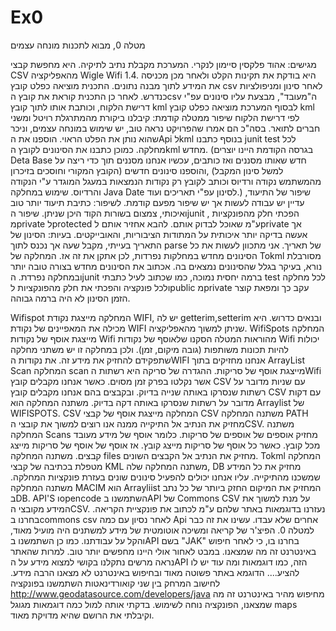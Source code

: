 # Ex0
מטלה 0, מבוא לתכנות מונחה עצמים

מגישים: אהוד פלקסין סיימון לנקרי.
המערכת מקבלת נתיב לתיקיה.
היא מחפשת קבצי CSV מהאפליקציה Wigle Wifi 1.4. 
היא בודקת את תקינות הקלט ולאחר מכן מכניסה את המידע לתוך מבנה נתונים.
התכנית מוציאה כפלט קובץ csv  לאחר סינון ומניפולציות כנדרש.
לאחר כן התכנית קוראת את קובץ הcsv  ה"מעובד", מבצעת עליו סינונים עפ"י דרישת הלקוח,
וכותבת אותו לתוך קובץ kml
לבסוף המערכת מוציאה כפלט קובץ kml  לפי דרישת הלקוח
שיפור ממטלה קודמת:
קיבלנו ביקורת מהמתרגלת רויטל ומשני חברים לתואר.
בסה"כ הם אמרו שהפרויקט נראה טוב, יש שימוש במונחה עצמים, וניכר שהוא נותן את הפלט הראוי.
הוספנו את הApi  לkml  בנוסף כתבנו junit test  לכל מחלקה.
כמוכן כתבנו את הסינונים לקובץ הkml  מחדש. 
(בגרסה הקודמת היינו יוצרים Deta Base  חדש שאותו מסננים ואז כותבים, עכשיו אנחנו מסננים תוך כדי ריצה על הקובץ המקורי וחוסכים בזיכרון)
והוספנו סינונים חדשים, (למשל סינון המקבל מהמשתמש נקודה ורדיוס וכותב לקובץ רק נקודות הנמצאות במעגל המוגדר ע"י הנקודה והרדיוס. שימוש במחלקה Java Date  לסינון עפ"י תאריכים ועוד.)
שיפור של התיעוד, עדיין יש עבודה לעשות אך יש שיפור מפעם קודמת.
לשיפור:
כתיבת תיעוד יותר טוב ואיכותי, צמצום בשורות הקוד היכן שניתן.
שיפור הjunit , הפכתי חלק מהפונקציות מprivate  לprotected  ע"מ שאוכל לבדוק אותם.
להבא אחזיר אותם לprivate  אך אעשה בדיקה יותר איכותית על המתודות הציבוריות, והאובייקטים.
בעיות: הסינון של התאריך בעייתי, מקבל שעה אך נכנס לתוך parse  של תאריך. אני מתכוון לעשות את כל הסינונים מחדש במחלקות נפרדות, לכן אתקן את זה אז.
המחלקה של Tokml  מסורבלת נורא, בעיקר בגלל שהסינונים נמצאים בה. אכתוב את הסינונים מחדש בצורה טובה יותר ובמחלקה נפרדת.
הjunit  ברמה יחסית נמוכה, כמו שכתוב לעיל כתבתי test  לכל מחלקה ולכל פונקציה והפכתי את חלק מהפונקציות לpublic  מprivate  עקב כך ומפאת קוצר הזמן הסינון לא היה ברמה גבוהה.

Wifispot
המחלקה מייצגת נקודת WIFI, יש לה getterim,setterim  ובנאים כדרוש.
היא מכילה את המאפיינים של נקודת WIFI  שניתן למשוך מהאפליקציה.
WifiSpots
המחלקה מייצגת אוסף של נקודות Wifi  מהוראות המטלה הסקנו שלאוסף של נקודות Wifi
יכולות להיות תכונות משותפות (גובה מיקום, זמן).
ולכן במחלקה זו יש משתני מחלקה שתפקידם להחזיק את מידע זה.
את נקודות הWIFI אנחנו מחזיקים בתוך ArrayList
Scan
המחלקה scan  מייצגת אוסף של סריקות. ההגדרה של סריקה היא רשתות הWifi  אשר נקלטו בפרק זמן מסוים. כאשר אנחנו מקבלים קובץ CSV עם שניות מדובר על רשתות שנסרקו באותה שנייה בדיוק.
ובקבצים בהם אנחנו מקבלים קובץ CSV עם דקות מדובר על רשתות שנסרקו באותה דקה בדיוק.
משתנה המחלקה הוא Arraylist  של WIFISPOTS.
CSV
המחלקה מייצגת אוסף של קבצי CSV
משתנה המחלקה PATH מחזיק את הנתיב אל התיקייה ממנה אנו רוצים למשוך את קובצי הCSV.
משתנה המחלקה Scans  מחזיק אוספים של אוספים של סריקות. כלומר אוסף של מידע מעובד מכל קובץ. כאשר כל אוסף של סריקות מייצג קובץ. אז אוסף של אוסף של סריקות מייצג קבצים.
משתנה המחלקה files  מחזיק את הנתיב אל הקבצים השונים.
Tokml
המחלקה מטפלת בכתיבה של קבצי KML משתנה המחלקה שלה, DB מחזיק את כל המידע שמשכנו מהתיקייה. עליו אנחנו יכולים להפעיל סינונים שונים בעזרת פונקציות המחלקה.
משתנה המחלקה MACIM הוא Arrayliist<Wifispot>  המחזיק את המיקום החזק ביותר של כל נתב בDB.
API'S וopencode
השתמשנו בAPI של Commons CSV  על מנת למשוך את המידע מקובצי הCSV.
נעזרנו בדוגמאות באתר שלהם ע"מ לכתוב את פונקציית הקריאה.
בחרנו בcommons csv  לאחר נסיון עם כמה Api  אחרים שלא עבדו. עשינו את זה כבר למטלה 0.
הפיצ'ר של קריאה ומשיכה אוטומטית של מידע למשתנים היה מועיל מאוד, והקל על עבודתנו.
כמו כן השתמשנו בAPI  בשם  "JAK" בחרנו בו, כי לאחר חיפוש באינטרנט זה מה שמצאנו.
במבט לאחור אולי היינו מחפשים יותר טוב. למרות שהאתר נראה מרשים נתקלנו בקושי למצוא מידע על הAPI הזה, כמו דוגמאות ומה עוד יש לו להציע.... הדוגמא באתר פשוטה מאוד ובחיפוש באינטרנט לא מצאנו הרבה מידע.
לחישוב המרחק בין שני קואורדינאטות השתמשנו בפונקציה http://www.geodatasource.com/developers/java
מחיפוש מהיר באינטרנט זה מה שמצאנו, הפונקציה נוחה לשימוש. בדקתי אותה למול כמה דוגמאות מגוגל maps  וקיבלתי את הרושם שהיא מדויקת מאוד.



